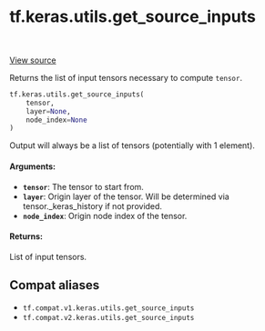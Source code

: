 <div itemscope itemtype="http://developers.google.com/ReferenceObject">
<meta itemprop="name" content="tf.keras.utils.get_source_inputs" />
<meta itemprop="path" content="Stable" />
</div>

# tf.keras.utils.get_source_inputs

<!-- Insert buttons and diff -->

<table class="tfo-notebook-buttons tfo-api" align="left">
</table>

<a target="_blank" href="/code/stable/tensorflow/python/keras/utils/layer_utils.py">View source</a>



Returns the list of input tensors necessary to compute `tensor`.

``` python
tf.keras.utils.get_source_inputs(
    tensor,
    layer=None,
    node_index=None
)
```



<!-- Placeholder for "Used in" -->

Output will always be a list of tensors
(potentially with 1 element).

#### Arguments:


* <b>`tensor`</b>: The tensor to start from.
* <b>`layer`</b>: Origin layer of the tensor. Will be
    determined via tensor._keras_history if not provided.
* <b>`node_index`</b>: Origin node index of the tensor.


#### Returns:

List of input tensors.


## Compat aliases

* `tf.compat.v1.keras.utils.get_source_inputs`
* `tf.compat.v2.keras.utils.get_source_inputs`


